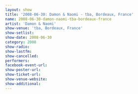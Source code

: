 ```yaml
---
layout: show
title: '2008-06-30: Damon & Naomi - tba, Bordeaux, France'
name: 2008-06-30-damon-naomi-tba-bordeaux-france
artist: 'Damon & Naomi'
show-venue: 'tba, Bordeaux, France'
show-setlist: 
show-date: 2008-06-30
category: 2008
show-radio: 
show-lastfm: 
show-cancelled: 
performers: 
facebook-event-url: 
show-poster-url: 
show-ticket-url: 
show-venue-website: 
show-additional: 
---
```


